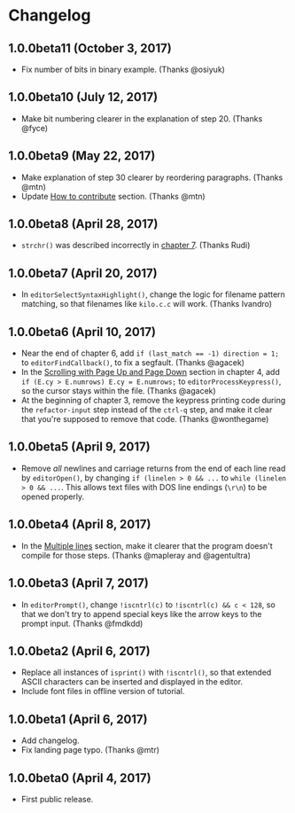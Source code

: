 # Changelog

## 1.0.0beta11 (October 3, 2017)

* Fix number of bits in binary example. (Thanks @osiyuk)

## 1.0.0beta10 (July 12, 2017)

* Make bit numbering clearer in the explanation of step 20. (Thanks @fyce)

## 1.0.0beta9 (May 22, 2017)

* Make explanation of step 30 clearer by reordering paragraphs. (Thanks @mtn)
* Update [How to contribute](http://viewsourcecode.org/snaptoken/kilo/08.appendices.html#how-to-contribute)
  section. (Thanks @mtn)

## 1.0.0beta8 (April 28, 2017)

* `strchr()` was described incorrectly in
  [chapter 7](http://viewsourcecode.org/snaptoken/kilo/07.syntaxHighlighting.html#colorful-numbers).
  (Thanks Rudi)

## 1.0.0beta7 (April 20, 2017)

* In `editorSelectSyntaxHighlight()`, change the logic for filename pattern
  matching, so that filenames like `kilo.c.c` will work. (Thanks Ivandro)

## 1.0.0beta6 (April 10, 2017)

* Near the end of chapter 6, add `if (last_match == -1) direction = 1;` to
  `editorFindCallback()`, to fix a segfault. (Thanks @agacek)
* In the [Scrolling with Page Up and Page Down](http://viewsourcecode.org/snaptoken/kilo/04.aTextViewer.html#scrolling-with-page-up-and-page-down)
  section in chapter 4, add `if (E.cy > E.numrows) E.cy = E.numrows;` to
  `editorProcessKeypress()`, so the cursor stays within the file. (Thanks
  @agacek)
* At the beginning of chapter 3, remove the keypress printing code during the
  `refactor-input` step instead of the `ctrl-q` step, and make it clear that
  you're supposed to remove that code. (Thanks @wonthegame)

## 1.0.0beta5 (April 9, 2017)

* Remove *all* newlines and carriage returns from the end of each line read by
  `editorOpen()`, by changing `if (linelen > 0 && ...` to
  `while (linelen > 0 && ...`. This allows text files with DOS line endings
  (`\r\n`) to be opened properly.

## 1.0.0beta4 (April 8, 2017)

* In the [Multiple lines](http://viewsourcecode.org/snaptoken/kilo/04.aTextViewer.html#multiple-lines)
  section, make it clearer that the program doesn't compile for those steps.
  (Thanks @mapleray and @agentultra)

## 1.0.0beta3 (April 7, 2017)

* In `editorPrompt()`, change `!iscntrl(c)` to `!iscntrl(c) && c < 128`, so
  that we don't try to append special keys like the arrow keys to the prompt
  input. (Thanks @fmdkdd)

## 1.0.0beta2 (April 6, 2017)

* Replace all instances of `isprint()` with `!iscntrl()`, so that extended
  ASCII characters can be inserted and displayed in the editor.
* Include font files in offline version of tutorial.

## 1.0.0beta1 (April 6, 2017)

* Add changelog.
* Fix landing page typo. (Thanks @mtr)

## 1.0.0beta0 (April 4, 2017)

* First public release.

